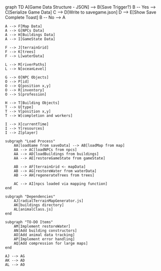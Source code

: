 graph TD
    A[Game Data Structure - JSON] --> B{Save Trigger?}
    B -- Yes --> C[Serialize Game Data]
    C --> D[Write to savegame.json]
    D --> E[Show Save Complete Toast]
    B -- No --> A

    A --> F[Map Data]
    A --> G[NPCs Data]
    A --> H[Buildings Data]
    A --> I[GameState Data]

    F --> J[terrainGrid]
    F --> K[trees]
    F --> L[waterData]

    L --> M[riverPaths]
    L --> N[oceanLevel]

    G --> O[NPC Objects]
    O --> P[id]
    O --> Q[position x,y]
    O --> R[inventory]
    O --> S[profession]

    H --> T[Building Objects]
    T --> U[type]
    T --> V[position x,y]
    T --> W[completion and workers]

    I --> X[currentTime]
    I --> Y[resources]
    I --> Z[player]

    subgraph "Load Process"
        AA[loadGame from saveData] --> AB[loadMap from map]
        AA --> AC[loadNPCs from npcs]
        AA --> AD[loadBuildings from buildings]
        AA --> AE[restoreGameState from gameState]

        AB --> AF[terrainGrid <- mapData]
        AB --> AG[restoreWater from waterData]
        AB --> AH[regenerateTrees from trees]

        AC --> AI[npcs loaded via mapping function]
    end

    subgraph "Dependencies"
        AJ[radialTerrainMapGenerator.js]
        AK[buildings directory]
        AL[animalClass.js]
    end

    subgraph "TO-DO Items"
        AM[Implement restoreWater]
        AN[Add building constructors]
        AO[Add animal data tracking]
        AP[Implement error handling]
        AQ[Add compression for large maps]
    end

    AJ --> AG
    AK --> AD
    AL --> AO
